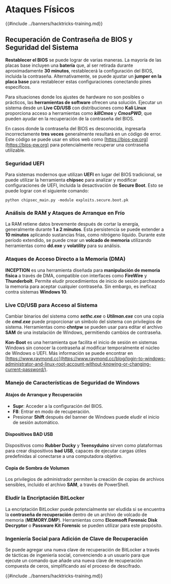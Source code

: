# Ataques Físicos

{{#include ../banners/hacktricks-training.md}}

## Recuperación de Contraseña de BIOS y Seguridad del Sistema

**Restablecer el BIOS** se puede lograr de varias maneras. La mayoría de las placas base incluyen una **batería** que, al ser retirada durante aproximadamente **30 minutos**, restablecerá la configuración del BIOS, incluida la contraseña. Alternativamente, se puede ajustar un **jumper en la placa base** para restablecer estas configuraciones conectando pines específicos.

Para situaciones donde los ajustes de hardware no son posibles o prácticos, las **herramientas de software** ofrecen una solución. Ejecutar un sistema desde un **Live CD/USB** con distribuciones como **Kali Linux** proporciona acceso a herramientas como **_killCmos_** y **_CmosPWD_**, que pueden ayudar en la recuperación de la contraseña del BIOS.

En casos donde la contraseña del BIOS es desconocida, ingresarla incorrectamente **tres veces** generalmente resultará en un código de error. Este código se puede usar en sitios web como [https://bios-pw.org](https://bios-pw.org) para potencialmente recuperar una contraseña utilizable.

### Seguridad UEFI

Para sistemas modernos que utilizan **UEFI** en lugar del BIOS tradicional, se puede utilizar la herramienta **chipsec** para analizar y modificar configuraciones de UEFI, incluida la desactivación de **Secure Boot**. Esto se puede lograr con el siguiente comando:

`python chipsec_main.py -module exploits.secure.boot.pk`

### Análisis de RAM y Ataques de Arranque en Frío

La RAM retiene datos brevemente después de cortar la energía, generalmente durante **1 a 2 minutos**. Esta persistencia se puede extender a **10 minutos** aplicando sustancias frías, como nitrógeno líquido. Durante este período extendido, se puede crear un **volcado de memoria** utilizando herramientas como **dd.exe** y **volatility** para su análisis.

### Ataques de Acceso Directo a la Memoria (DMA)

**INCEPTION** es una herramienta diseñada para **manipulación de memoria física** a través de DMA, compatible con interfaces como **FireWire** y **Thunderbolt**. Permite eludir procedimientos de inicio de sesión parcheando la memoria para aceptar cualquier contraseña. Sin embargo, es ineficaz contra sistemas **Windows 10**.

### Live CD/USB para Acceso al Sistema

Cambiar binarios del sistema como **_sethc.exe_** o **_Utilman.exe_** con una copia de **_cmd.exe_** puede proporcionar un símbolo del sistema con privilegios de sistema. Herramientas como **chntpw** se pueden usar para editar el archivo **SAM** de una instalación de Windows, permitiendo cambios de contraseña.

**Kon-Boot** es una herramienta que facilita el inicio de sesión en sistemas Windows sin conocer la contraseña al modificar temporalmente el núcleo de Windows o UEFI. Más información se puede encontrar en [https://www.raymond.cc](https://www.raymond.cc/blog/login-to-windows-administrator-and-linux-root-account-without-knowing-or-changing-current-password/).

### Manejo de Características de Seguridad de Windows

#### Atajos de Arranque y Recuperación

- **Supr**: Acceder a la configuración del BIOS.
- **F8**: Entrar en modo de recuperación.
- Presionar **Shift** después del banner de Windows puede eludir el inicio de sesión automático.

#### Dispositivos BAD USB

Dispositivos como **Rubber Ducky** y **Teensyduino** sirven como plataformas para crear dispositivos **bad USB**, capaces de ejecutar cargas útiles predefinidas al conectarse a una computadora objetivo.

#### Copia de Sombra de Volumen

Los privilegios de administrador permiten la creación de copias de archivos sensibles, incluido el archivo **SAM**, a través de PowerShell.

### Eludir la Encriptación BitLocker

La encriptación BitLocker puede potencialmente ser eludida si se encuentra la **contraseña de recuperación** dentro de un archivo de volcado de memoria (**MEMORY.DMP**). Herramientas como **Elcomsoft Forensic Disk Decryptor** o **Passware Kit Forensic** se pueden utilizar para este propósito.

### Ingeniería Social para Adición de Clave de Recuperación

Se puede agregar una nueva clave de recuperación de BitLocker a través de tácticas de ingeniería social, convenciendo a un usuario para que ejecute un comando que añade una nueva clave de recuperación compuesta de ceros, simplificando así el proceso de descifrado.

{{#include ../banners/hacktricks-training.md}}
